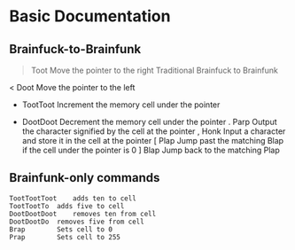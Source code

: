 Basic Documentation
==========

Brainfuck-to-Brainfunk
----------

> 	Toot	Move the pointer to the right
Traditional Brainfuck to Brainfunk

< 	Doot 	Move the pointer to the left
+ 	TootToot 	Increment the memory cell under the pointer
- 	DootDoot 	Decrement the memory cell under the pointer
. 	Parp 	Output the character signified by the cell at the pointer
, 	Honk 	Input a character and store it in the cell at the pointer
[ 	Plap 	Jump past the matching Blap if the cell under the pointer is 0
] 	Blap 	Jump back to the matching Plap

Brainfunk-only commands
----------

	TootTootToot 	adds ten to cell
	TootTootTo	adds five to cell
	DootDootDoot    removes ten from cell
	DootDootDo	removes five from cell
	Brap		Sets cell to 0
	Prap		Sets cell to 255